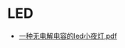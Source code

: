 # LED

* [一种无电解电容的led小夜灯][1],[pdf][2]


[1]:http://www.google.com/patents/CN103582211A?cl=zh
[2]:https://patentimages.storage.googleapis.com/pdfs/62bcec02652f423631a8/CN103582211B.pdf
